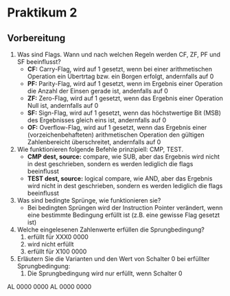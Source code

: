 # Praktikum 2

## Vorbereitung
1. Was sind Flags. Wann und nach welchen Regeln werden CF, ZF, PF und SF beeinflusst?
    - **CF:** Carry-Flag, wird auf 1 gesetzt, wenn bei einer arithmetischen Operation ein Übertrtag bzw. ein Borgen erfolgt, andernfalls auf 0
    - **PF:** Parity-Flag, wird auf 1 gesetzt, wenn im Ergebnis einer Operation die Anzahl der Einsen gerade ist, andenfalls auf 0
    - **ZF:** Zero-Flag, wird auf 1 gesetzt, wenn das Ergebnis einer Operation Null ist, andernfalls auf 0
    - **SF:** Sign-Flag, wird auf 1 gesetzt, wenn das höchstwertige Bit (MSB) des Ergebnisses gleich eins ist, andernfalls auf 0
    - **OF:** Overflow-Flag, wird auf 1 gesetzt, wenn das Ergebnis einer (vorzeichenbehafteten) arithmetischen Operation den gültigen Zahlenbereicht überschreitet, andernfalls auf 0
2. Wie funktionieren folgende Befehle prinzipiell: CMP, TEST.
   - **CMP dest, source:** compare, wie SUB, aber das Ergebnis wird nicht in dest geschrieben, sondern es werden lediglich die flags beeinflusst
   - **TEST dest, source:** logical compare, wie AND, aber das Ergebnis wird nicht in dest geschrieben, sondern es werden lediglich die flags beeinflusst
3. Was sind bedingte Sprünge, wie funktionieren sie?
   - Bei bedingten Sprüngen wird der Instruction Pointer verändert, wenn eine bestimmte Bedingung erfüllt ist (z.B. eine gewisse Flag gesetzt ist)
4. Welche eingelesenen Zahlenwerte erfüllen die Sprungbedingung?
   1. erfüllt für XXX0 0000
   2. wird nicht erfüllt
   3. erfüllt für X100 0000
5. Erläutern Sie die Varianten und den Wert von Schalter 0 bei erfüllter Sprungbedingung:
   1. Die Sprungbedingung wird nur erfüllt, wenn Schalter 0 


AL 0000 0000
AL 0000 0000